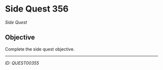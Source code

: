 # Side Quest 356

*Side Quest*

## Objective
Complete the side quest objective.

---
*ID: QUEST00355*